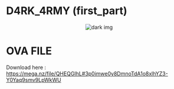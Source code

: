 # D4RK_4RMY (first_part)

<p align="center">
    <img src="https://static.wikia.nocookie.net/villains/images/8/8d/M0darkarmymask_m_Red.jpg/revision/latest?cb=20180109100702" title="dark img" id="ynovflag{1S_N0t_1N_TH3_M4CH1N3}"/>
</p>

# OVA FILE

Download here : https://mega.nz/file/QHEQGIhL#3p0imwe0y8DmnoTdA1o8xlhYZ3-Y0Yaq9smv9LpWkWU